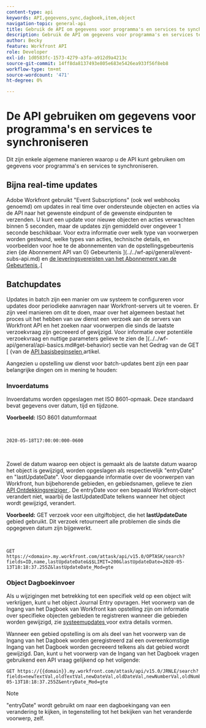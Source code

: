 ```yaml
---
content-type: api
keywords: API,gegevens,sync,dagboek,item,object
navigation-topic: general-api
title: Gebruik de API om gegevens voor programma's en services te synchroniseren
description: Gebruik de API om gegevens voor programma's en services te synchroniseren
author: Becky
feature: Workfront API
role: Developer
exl-id: 1d0583fc-1573-4279-a3fa-a912d9a4213c
source-git-commit: 14ff8da8137493e805e683e5426ea933f56f8eb8
workflow-type: tm+mt
source-wordcount: '471'
ht-degree: 0%

---
```



# De API gebruiken om gegevens voor programma&#39;s en services te synchroniseren

Dit zijn enkele algemene manieren waarop u de API kunt gebruiken om gegevens voor programma&#39;s en services te synchroniseren.

## Bijna real-time updates

Adobe Workfront gebruikt &quot;Event Subscriptions&quot; (ook wel webhooks genoemd) om updates in real time over ondersteunde objecten en acties via de API naar het gewenste eindpunt of de gewenste eindpunten te verzenden. U kunt een update voor nieuwe objecten en acties verwachten binnen 5 seconden, maar de updates zijn gemiddeld over ongeveer 1 seconde beschikbaar. Voor extra informatie over welk type van voorwerpen worden gesteund, welke types van acties, technische details, en voorbeelden voor hoe te de abonnementen van de opstellingsgebeurtenis zien {de Abonnement API van 0} Gebeurtenis ](../../wf-api/general/event-subs-api.md) en [ de leveringsvereisten van het Abonnement van de Gebeurtenis ](../../wf-api/general/setup-event-sub-endpoint.md).[

## Batchupdates

Updates in batch zijn een manier om uw systeem te configureren voor updates door periodieke aanvragen naar Workfront-servers uit te voeren. Er zijn veel manieren om dit te doen, maar over het algemeen bestaat het proces uit het hebben van uw dienst een verzoek aan de servers van Workfront API en het zoeken naar voorwerpen die sinds de laatste verzoekvraag zijn gecreeerd of gewijzigd. Voor informatie over potentiële verzoekvraag en nuttige parameters gelieve te zien de ](../../wf-api/general/api-basics.md#get-behavior) sectie van het Gedrag van de GET [ {van de [ API basisbeginselen ](../../wf-api/general/api-basics.md) artikel.

Aangezien u opstelling uw dienst voor batch-updates bent zijn een paar belangrijke dingen om in mening te houden:

### Invoerdatums

Invoerdatums worden opgeslagen met ISO 8601-opmaak. Deze standaard bevat gegevens over datum, tijd en tijdzone.

**Voorbeeld:** ISO 8601 datumformaat

<!-- [Copy](javascript:void(0);) -->
 
<pre><code>2020-05-18T17:00:00:000-0600</code></pre> 

Zowel de datum waarop een object is gemaakt als de laatste datum waarop het object is gewijzigd, worden opgeslagen als respectievelijk &quot;entryDate&quot; en &quot;lastUpdateDate&quot;. Voor diepgaande informatie over de voorwerpen van Workfront, hun bijbehorende gebieden, en gebiedsnamen, gelieve te zien [ API Ontdekkingsreiziger ](../../wf-api/general/api-explorer.md). De entryDate voor een bepaald Workfront-object verandert niet, waarbij de lastUpdatedDate telkens wanneer het object wordt gewijzigd, verandert.

**Voorbeeld:** GET verzoek voor een uitgiftobject, die het **lastUpdateDate** gebied gebruikt. Dit verzoek retourneert alle problemen die sinds die opgegeven datum zijn bijgewerkt.

<!-- [Copy](javascript:void(0);) -->
 

```
GET
https://<domain>.my.workfront.com/attask/api/v15.0/OPTASK/search?fields=ID,name,lastUpdateDate&$$LIMIT=200&lastUpdateDate=2020-05-13T18:18:37.255Z&lastUpdateDate_Mod=gte
```

### Object Dagboekinvoer

Als u wijzigingen met betrekking tot een specifiek veld op een object wilt verkrijgen, kunt u het object Journal Entry opvragen. Het voorwerp van de Ingang van het Dagboek van Workfront kan opstelling zijn om informatie over specifieke objecten gebieden te registreren wanneer die gebieden worden gewijzigd, zie [ systeemupdates ](../../administration-and-setup/set-up-workfront/system-tracked-update-feeds/configure-system-updates.md) voor extra details vormen.

Wanneer een gebied opstelling is om als deel van het voorwerp van de Ingang van het Dagboek worden geregistreerd zal een overeenkomstige Ingang van het Dagboek worden gecreeerd telkens als dat gebied wordt gewijzigd. Dan, kunt u het voorwerp van de Ingang van het Dagboek vragen gebruikend een API vraag gelijkend op het volgende:

<!-- [Copy](javascript:void(0);) -->

<pre><code>GET https://&#123;&#123;domain&#125;&#125;.my.workfront.com/attask/api/v15.0/JRNLE/search?fields=newTextVal,oldTextVal,newDateVal,oldDateVal,newNumberVal,oldNumberVal,entryDate,objObjCode,objID,fieldName&fieldName=name&objObjCode=OPTASK&entryDate=2020-05-13T18:18:37.255Z&entryDate_Mod=gte</code></pre>

>[!NOTE]
>
>&quot;entryDate&quot; wordt gebruikt om naar een dagboekingang van een verandering te kijken, in tegenstelling tot het bekijken van het veranderde voorwerp, zelf.
